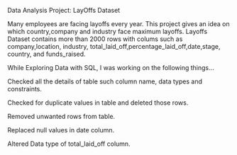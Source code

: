 Data Analysis Project: LayOffs Dataset

Many employees are facing layoffs every year. This project gives an idea on which country,company and industry face maximum layoffs.
Layoffs Dataset contains more than 2000 rows with colums such as company,location, industry, total_laid_off,percentage_laid_off,date,stage, country, and funds_raised.


While Exploring Data with SQL, I was working on the following things...

Checked all the details of table such column name, data types and constraints.

Checked for duplicate values in table and deleted those rows.

Removed unwanted rows from table.

Replaced null values in date column.

Altered Data type of total_laid_off column.


